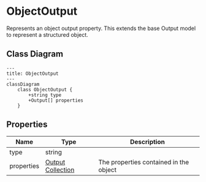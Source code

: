 # ObjectOutput

Represents an object output property.
This extends the base Output model to represent a structured object.

## Class Diagram

```mermaid
---
title: ObjectOutput
---
classDiagram
    class ObjectOutput {
        +string type
        +Output[] properties
    }
```





## Properties

| Name | Type | Description |
| ---- | ---- | ----------- |
| type | string |   |
| properties | [Output Collection](Output.md) | The properties contained in the object  |


